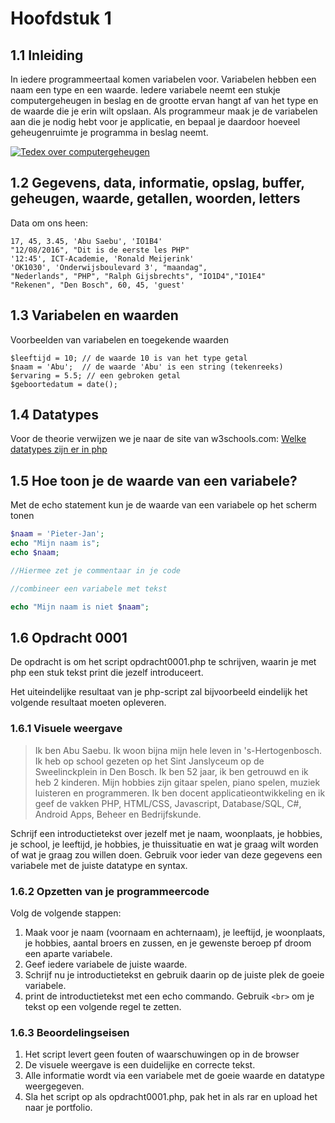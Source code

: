 # Hoofdstuk 1

## 1.1 Inleiding
In iedere programmeertaal komen variabelen voor. Variabelen hebben een naam een type en een waarde.
Iedere variabele neemt een stukje computergeheugen in beslag en de grootte ervan hangt af van het type en de waarde die je erin wilt opslaan. Als programmeur maak je de variabelen aan die je nodig hebt voor je applicatie, en bepaal je daardoor hoeveel geheugenruimte je programma in beslag neemt.

[![Tedex over computergeheugen](http://img.youtube.com/vi/p3q5zWCw8J4/0.jpg)](http://www.youtube.com/watch?v=p3q5zWCw8J4)

## 1.2 Gegevens, data, informatie, opslag, buffer, geheugen, waarde, getallen, woorden, letters
Data om ons heen:
~~~
17, 45, 3.45, 'Abu Saebu', 'IO1B4'
"12/08/2016", "Dit is de eerste les PHP"
'12:45', ICT-Academie, 'Ronald Meijerink'
'OK1030', 'Onderwijsboulevard 3', "maandag", 
"Nederlands", "PHP", "Ralph Gijsbrechts", "IO1D4","IO1E4"
"Rekenen", "Den Bosch", 60, 45, 'guest'
~~~

## 1.3 Variabelen en waarden
Voorbeelden van variabelen en toegekende waarden
~~~
$leeftijd = 10; // de waarde 10 is van het type getal
$naam = 'Abu';  // de waarde 'Abu' is een string (tekenreeks)
$ervaring = 5.5; // een gebroken getal
$geboortedatum = date();
~~~

## 1.4 Datatypes

Voor de theorie verwijzen we je naar de site van w3schools.com:
[Welke datatypes zijn er in php](http://www.w3schools.com/php/php_datatypes.asp)


## 1.5 Hoe toon je de waarde van een variabele?

Met de echo statement kun je de waarde van een variabele op het scherm tonen
~~~php
$naam = 'Pieter-Jan';
echo "Mijn naam is";
echo $naam;

//Hiermee zet je commentaar in je code

//combineer een variabele met tekst

echo "Mijn naam is niet $naam";
~~~

## 1.6 Opdracht 0001

De opdracht is om het script opdracht0001.php te schrijven, waarin je met php een stuk tekst print die jezelf introduceert.

Het uiteindelijke resultaat van je php-script zal bijvoorbeeld eindelijk het volgende resultaat moeten opleveren.
### 1.6.1 Visuele weergave

> Ik ben Abu Saebu. Ik woon bijna mijn hele leven in 's-Hertogenbosch. Ik heb op school gezeten op het Sint Janslyceum op de Sweelinckplein in Den Bosch. Ik ben 52 jaar, ik ben getrouwd en ik heb 2 kinderen. Mijn hobbies zijn gitaar spelen, piano spelen, muziek luisteren en programmeren. Ik ben docent applicatieontwikkeling en ik geef de vakken PHP, HTML/CSS, Javascript, Database/SQL, C#, Android Apps, Beheer en Bedrijfskunde.

Schrijf een introductietekst over jezelf met je naam, woonplaats, je hobbies, je school, je leeftijd, je hobbies, je thuissituatie en wat je graag wilt worden of wat je graag zou willen doen.
Gebruik voor ieder van deze gegevens een variabele met de juiste datatype en syntax.

### 1.6.2 Opzetten van je programmeercode
Volg de volgende stappen:
1. Maak voor je naam (voornaam en achternaam), je leeftijd, je woonplaats, je hobbies, aantal broers en zussen, en je gewenste beroep pf droom een aparte variabele.
2. Geef iedere variabele de juiste waarde.
3. Schrijf nu je introductietekst en gebruik daarin op de juiste plek de goeie variabele.
4. print de introductietekst met een echo commando. Gebruik 
`<br>` om je tekst op een volgende regel te zetten.

### 1.6.3 Beoordelingseisen
1. Het script levert geen fouten of waarschuwingen op in de browser
2. De visuele weergave is een duidelijke en correcte tekst.
3. Alle informatie wordt via een variabele met de goeie waarde en datatype weergegeven.
4. Sla het script op als opdracht0001.php, pak het in als rar en upload het naar je portfolio.









